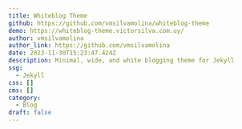 ```yaml
---
title: Whiteblog Theme
github: https://github.com/vmsilvamolina/whiteblog-theme
demo: https://whiteblog-theme.victorsilva.com.uy/
author: vmsilvamolina
author_link: https://github.com/vmsilvamolina
date: 2023-11-30T15:23:47.424Z
description: Minimal, wide, and white blogging theme for Jekyll
ssg:
  - Jekyll
css: []
cms: []
category:
  - Blog
draft: false
---
```

